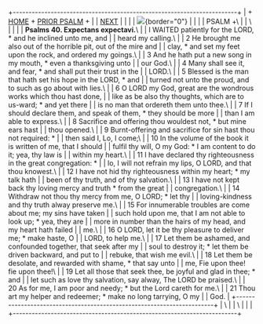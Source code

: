 +-----------------------------------------------------------------------+
| \+ [HOME](../index.html) + [PRIOR PSALM](Ps39.html) +                 |
| [NEXT](Ps41.html)                                                     |
|                                                                       |
| ![](http://stats.superstats.com/b/ss/DAVIDMCMANNES/1){border="0"}     |
|                                                                       |
| PSALM +\                                                              |
| \                                                                     |
|                                                                       |
| **Psalms 40. Expectans expectavi.**\                                  |
| I WAITED patiently for the LORD, \* and he inclined unto me, and      |
| heard my calling.\                                                    |
| 2 He brought me also out of the horrible pit, out of the mire and     |
| clay, \* and set my feet upon the rock, and ordered my goings.\       |
| 3 And he hath put a new song in my mouth, \* even a thanksgiving unto |
| our God.\                                                             |
| 4 Many shall see it, and fear, \* and shall put their trust in the    |
| LORD.\                                                                |
| 5 Blessed is the man that hath set his hope in the LORD, \* and       |
| turned not unto the proud, and to such as go about with lies.\        |
| 6 O LORD my God, great are the wondrous works which thou hast done,   |
| like as be also thy thoughts, which are to us-ward; \* and yet there  |
| is no man that ordereth them unto thee.\                              |
| 7 If I should declare them, and speak of them, \* they should be more |
| than I am able to express.\                                           |
| 8 Sacrifice and offering thou wouldest not, \* but mine ears hast     |
| thou opened.\                                                         |
| 9 Burnt-offering and sacrifice for sin hast thou not required: \*     |
| then said I, Lo, I come;\                                             |
| 10 In the volume of the book it is written of me, that I should       |
| fulfil thy will, O my God: \* I am content to do it; yea, thy law is  |
| within my heart.\                                                     |
| 11 I have declared thy righteousness in the great congregation: \*    |
| lo, I will not refrain my lips, O LORD, and that thou knowest.\       |
| 12 I have not hid thy righteousness within my heart; \* my talk hath  |
| been of thy truth, and of thy salvation.\                             |
| 13 I have not kept back thy loving mercy and truth \* from the great  |
| congregation.\                                                        |
| 14 Withdraw not thou thy mercy from me, O LORD; \* let thy            |
| loving-kindness and thy truth alway preserve me.\                     |
| 15 For innumerable troubles are come about me; my sins have taken     |
| such hold upon me, that I am not able to look up; \* yea, they are    |
| more in number than the hairs of my head, and my heart hath failed    |
| me.\                                                                  |
| 16 O LORD, let it be thy pleasure to deliver me; \* make haste, O     |
| LORD, to help me.\                                                    |
| 17 Let them be ashamed, and confounded together, that seek after my   |
| soul to destroy it; \* let them be driven backward, and put to        |
| rebuke, that wish me evil.\                                           |
| 18 Let them be desolate, and rewarded with shame, \* that say unto    |
| me, Fie upon thee! fie upon thee!\                                    |
| 19 Let all those that seek thee, be joyful and glad in thee; \* and   |
| let such as love thy salvation, say alway, The LORD be praised.\      |
| 20 As for me, I am poor and needy; \* but the Lord careth for me.\    |
| 21 Thou art my helper and redeemer; \* make no long tarrying, O my    |
| God.                                                                  |
+-----------------------------------------------------------------------+
| \                                                                     |
| \                                                                     |
| [](http://www.episcopalnet.org/DBS/DOR.html)                          |
+-----------------------------------------------------------------------+

